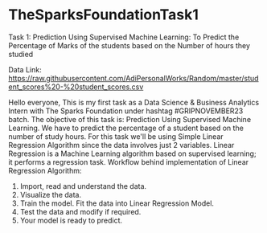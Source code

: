 # TheSparksFoundationTask1
Task 1: Prediction Using Supervised Machine Learning: To Predict the Percentage of Marks of the students based on the Number of hours they studied

Data Link: https://raw.githubusercontent.com/AdiPersonalWorks/Random/master/student_scores%20-%20student_scores.csv

Hello everyone,
This is my first task as a Data Science & Business Analytics Intern with The Sparks Foundation under 
hashtag
#GRIPNOVEMBER23  batch.
The objective of this task is: Prediction Using Supervised Machine Learning.
We have to predict the percentage of a student based on the number of study hours.
For this task we'll be using Simple Linear Regression Algorithm since the data involves just 2 variables.
Linear Regression is a Machine Learning algorithm based on supervised learning; it performs a regression task.
Workflow behind implementation of Linear Regression Algorithm:
1. Import, read and understand the data.
2. Visualize the data.
3. Train the model. Fit the data into Linear Regression Model.
4. Test the data and modify if required.
5. Your model is ready to predict.
